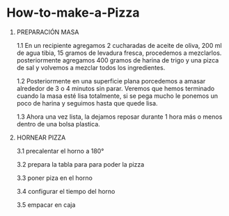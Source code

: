 # How-to-make-a-Pizza

1. PREPARACIÓN MASA
    
    1.1 En un recipiente agregamos 2 cucharadas de aceite de oliva, 200 ml de agua tibia, 15 gramos de levadura fresca, procedemos a mezclarlos. posteriormente agregamos 400 gramos de harina de trigo y una pizca de sal y volvemos a mezclar todos los ingredientes.

    1.2  Posteriormente en una superficie plana porcedemos a amasar alrededor de 3 o 4 minutos sin parar. Veremos que hemos terminado cuando la masa esté lisa totalmente, si se pega mucho le ponemos un poco de harina y seguimos hasta que quede lisa.

    1.3  Ahora una vez lista, la dejamos reposar durante 1 hora más o menos dentro de una bolsa plastica. 

3. HORNEAR PIZZA  
  
    3.1 precalentar el horno a 180°  
      
    3.2 prepara la tabla para para poder la pizza  
      
    3.3 poner piza en el horno  
      
    3.4 configurar el tiempo del horno  
      
    3.5 empacar en caja



    
 

 
